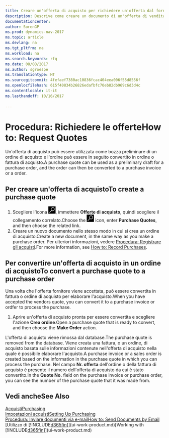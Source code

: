 ```yaml
---
title: Creare un'offerta di acquisto per richiedere un'offerta dal fornitore
description: Descrive come creare un documento di un'offerta di vendita o una richiesta di offerta (RdO) per registrare la propria offerta a un cliente per la vendita di prodotti in base a termini determinati.
documentationcenter: 
author: SorenGP
ms.prod: dynamics-nav-2017
ms.topic: article
ms.devlang: na
ms.tgt_pltfrm: na
ms.workload: na
ms.search.keywords: rfq
ms.date: 08/08/2017
ms.author: sgroespe
ms.translationtype: HT
ms.sourcegitcommit: 4fefaef7380ac10836fcac404eea006f55d8556f
ms.openlocfilehash: 615f40834b26826edafbfc70eb82db969c6d3d4c
ms.contentlocale: it-it
ms.lasthandoff: 10/16/2017

---
```

# <a name="how-to-request-quotes"></a><span data-ttu-id="ad358-103">Procedura: Richiedere le offerte</span><span class="sxs-lookup"><span data-stu-id="ad358-103">How to: Request Quotes</span></span>
<span data-ttu-id="ad358-104">Un'offerta di acquisto può essere utilizzata come bozza preliminare di un ordine di acquisto e l'ordine può essere in seguito convertito in ordine o fattura di acquisto.</span><span class="sxs-lookup"><span data-stu-id="ad358-104">A purchase quote can be used as a preliminary draft for a purchase order, and the order can then be converted to a purchase invoice or a order.</span></span>


## <a name="to-create-a-purchase-quote"></a><span data-ttu-id="ad358-105">Per creare un'offerta di acquisto</span><span class="sxs-lookup"><span data-stu-id="ad358-105">To create a purchase quote</span></span>
1. <span data-ttu-id="ad358-106">Scegliere l'icona ![Cerca pagina o report](media/ui-search/search_small.png "icona Cerca pagina o report"), immettere **Offerte di acquisto**, quindi scegliere il collegamento correlato.</span><span class="sxs-lookup"><span data-stu-id="ad358-106">Choose the ![Search for Page or Report](media/ui-search/search_small.png "Search for Page or Report icon") icon, enter **Purchase Quotes**, and then choose the related link.</span></span>
2. <span data-ttu-id="ad358-107">Creare un nuovo documento nello stesso modo in cui si crea un ordine di acquisto.</span><span class="sxs-lookup"><span data-stu-id="ad358-107">Create a new document, in the same way as you make a purchase order.</span></span> <span data-ttu-id="ad358-108">Per ulteriori informazioni, vedere [Procedura: Registrare gli acquisti](purchasing-how-record-purchases.md).</span><span class="sxs-lookup"><span data-stu-id="ad358-108">For more information, see [How to: Record Purchases](purchasing-how-record-purchases.md).</span></span>

## <a name="to-convert-a-purchase-quote-to-a-purchase-order"></a><span data-ttu-id="ad358-109">Per convertire un'offerta di acquisto in un ordine di acquisto</span><span class="sxs-lookup"><span data-stu-id="ad358-109">To convert a purchase quote to a purchase order</span></span>
<span data-ttu-id="ad358-110">Una volta che l'offerta fornitore viene accettata, può essere convertita in fattura o ordine di acquisto per elaborare l'acquisto.</span><span class="sxs-lookup"><span data-stu-id="ad358-110">When you have accepted the vendors quote, you can convert it to a purchase invoice or ordfer to process the purchase.</span></span>

1. <span data-ttu-id="ad358-111">Aprire un'offerta di acquisto pronta per essere convertita e scegliere l'azione **Crea ordine**.</span><span class="sxs-lookup"><span data-stu-id="ad358-111">Open a purchase quote that is ready to convert, and then choose the **Make Order** action.</span></span>

<span data-ttu-id="ad358-112">L'offerta di acquisto viene rimossa dal database.</span><span class="sxs-lookup"><span data-stu-id="ad358-112">The purchase quote is removed from the database.</span></span> <span data-ttu-id="ad358-113">Viene creata una fattura, o un ordine, di acquisto basata sulle informazioni contenute nell'offerta di acquisto nella quale è possibile elaborare l'acquisto.</span><span class="sxs-lookup"><span data-stu-id="ad358-113">A purchase invoice or a sales order is created based on the information in the purchase quote in which you can process the purchase.</span></span> <span data-ttu-id="ad358-114">Nel campo **Nr. offerta** dell'ordine o della fattura di acquisto è presente il numero dell'offerta di acquisto da cui è stato convertito.</span><span class="sxs-lookup"><span data-stu-id="ad358-114">In the **Quote No.** field on the purchase invoice or purchase order, you can see the number of the purchase quote that it was made from.</span></span>

## <a name="see-also"></a><span data-ttu-id="ad358-115">Vedi anche</span><span class="sxs-lookup"><span data-stu-id="ad358-115">See Also</span></span>
[<span data-ttu-id="ad358-116">Acquisti</span><span class="sxs-lookup"><span data-stu-id="ad358-116">Purchasing</span></span>](purchasing-manage-purchasing.md)  
[<span data-ttu-id="ad358-117">Impostazioni acquisti</span><span class="sxs-lookup"><span data-stu-id="ad358-117">Setting Up Purchasing</span></span>](purchasing-setup-purchasing.md)  
[<span data-ttu-id="ad358-118">Procedura: Inviare documenti via e-mail</span><span class="sxs-lookup"><span data-stu-id="ad358-118">How to: Send Documents by Email</span></span>](ui-how-send-documents-email.md)  
<span data-ttu-id="ad358-119">[Utilizzo di [!INCLUDE[d365fin](includes/d365fin_md.md)]](ui-work-product.md)</span><span class="sxs-lookup"><span data-stu-id="ad358-119">[Working with [!INCLUDE[d365fin](includes/d365fin_md.md)]](ui-work-product.md)</span></span>

